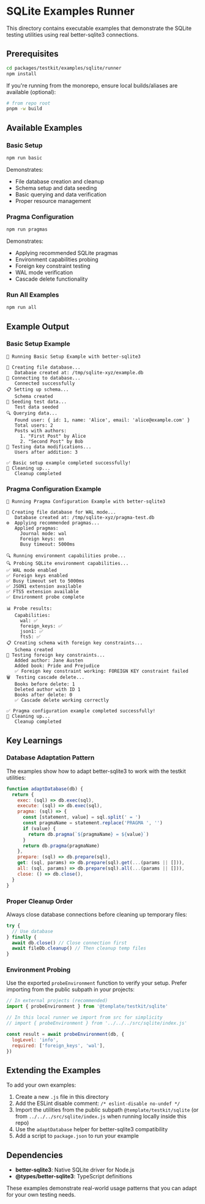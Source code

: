 # SQLite Examples Runner

This directory contains executable examples that demonstrate the SQLite testing
utilities using real better-sqlite3 connections.

## Prerequisites

```bash
cd packages/testkit/examples/sqlite/runner
npm install
```

If you're running from the monorepo, ensure local builds/aliases are available
(optional):

```bash
# from repo root
pnpm -w build
```

## Available Examples

### Basic Setup

```bash
npm run basic
```

Demonstrates:

- File database creation and cleanup
- Schema setup and data seeding
- Basic querying and data verification
- Proper resource management

### Pragma Configuration

```bash
npm run pragmas
```

Demonstrates:

- Applying recommended SQLite pragmas
- Environment capabilities probing
- Foreign key constraint testing
- WAL mode verification
- Cascade delete functionality

### Run All Examples

```bash
npm run all
```

## Example Output

### Basic Setup Example

```text
🚀 Running Basic Setup Example with better-sqlite3

📁 Creating file database...
   Database created at: /tmp/sqlite-xyz/example.db
🔌 Connecting to database...
   Connected successfully
📋 Setting up schema...
   Schema created
🌱 Seeding test data...
   Test data seeded
🔍 Querying data...
   Found user: { id: 1, name: 'Alice', email: 'alice@example.com' }
   Total users: 2
   Posts with authors:
     1. "First Post" by Alice
     2. "Second Post" by Bob
📝 Testing data modifications...
   Users after addition: 3

✅ Basic setup example completed successfully!
🧹 Cleaning up...
   Cleanup completed
```

### Pragma Configuration Example

```text
🚀 Running Pragma Configuration Example with better-sqlite3

📁 Creating file database for WAL mode...
   Database created at: /tmp/sqlite-xyz/pragma-test.db
⚙️  Applying recommended pragmas...
   Applied pragmas:
     Journal mode: wal
     Foreign keys: on
     Busy timeout: 5000ms

🔍 Running environment capabilities probe...
🔍 Probing SQLite environment capabilities...
✅ WAL mode enabled
✅ Foreign keys enabled
✅ Busy timeout set to 5000ms
✅ JSON1 extension available
✅ FTS5 extension available
✅ Environment probe complete

📊 Probe results:
   Capabilities:
     wal: ✅
     foreign_keys: ✅
     json1: ✅
     fts5: ✅
📋 Creating schema with foreign key constraints...
   Schema created
🔗 Testing foreign key constraints...
   Added author: Jane Austen
   Added book: Pride and Prejudice
   ✅ Foreign key constraint working: FOREIGN KEY constraint failed
🗑️  Testing cascade delete...
   Books before delete: 1
   Deleted author with ID 1
   Books after delete: 0
   ✅ Cascade delete working correctly

✅ Pragma configuration example completed successfully!
🧹 Cleaning up...
   Cleanup completed
```

## Key Learnings

### Database Adaptation Pattern

The examples show how to adapt better-sqlite3 to work with the testkit
utilities:

```javascript
function adaptDatabase(db) {
  return {
    exec: (sql) => db.exec(sql),
    execute: (sql) => db.exec(sql),
    pragma: (sql) => {
      const [statement, value] = sql.split(' = ')
      const pragmaName = statement.replace('PRAGMA ', '')
      if (value) {
        return db.pragma(`${pragmaName} = ${value}`)
      }
      return db.pragma(pragmaName)
    },
    prepare: (sql) => db.prepare(sql),
    get: (sql, params) => db.prepare(sql).get(...(params || [])),
    all: (sql, params) => db.prepare(sql).all(...(params || [])),
    close: () => db.close(),
  }
}
```

### Proper Cleanup Order

Always close database connections before cleaning up temporary files:

```javascript
try {
  // Use database
} finally {
  await db.close() // Close connection first
  await fileDb.cleanup() // Then cleanup temp files
}
```

### Environment Probing

Use the exported `probeEnvironment` function to verify your setup. Prefer
importing from the public subpath in your projects:

```javascript
// In external projects (recommended)
import { probeEnvironment } from '@template/testkit/sqlite'

// In this local runner we import from src for simplicity
// import { probeEnvironment } from '../../../src/sqlite/index.js'

const result = await probeEnvironment(db, {
  logLevel: 'info',
  required: ['foreign_keys', 'wal'],
})
```

## Extending the Examples

To add your own examples:

1. Create a new `.js` file in this directory
2. Add the ESLint disable comment: `/* eslint-disable no-undef */`
3. Import the utilities from the public subpath `@template/testkit/sqlite` (or
   from `../../../src/sqlite/index.js` when running locally inside this repo)
4. Use the `adaptDatabase` helper for better-sqlite3 compatibility
5. Add a script to `package.json` to run your example

## Dependencies

- **better-sqlite3**: Native SQLite driver for Node.js
- **@types/better-sqlite3**: TypeScript definitions

These examples demonstrate real-world usage patterns that you can adapt for your
own testing needs.
